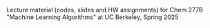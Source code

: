 Lecture material (codes, slides and HW assignments) for Chem 277B "Machine Learning Algorithms" at UC Berkeley, Spring 2025 
